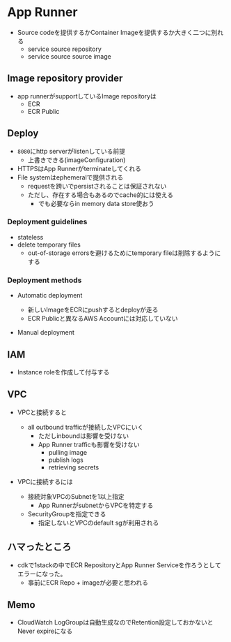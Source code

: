 # App Runner

* Source codeを提供するかContainer Imageを提供するか大きく二つに別れる
  * service source repository
  * service source source image

## Image repository provider

* app runnerがsupportしているImage repositoryは
  * ECR
  * ECR Public

## Deploy

* `8080`にhttp serverがlistenしている前提
  * 上書きできる(imageConfiguration)
* HTTPSはApp Runnerがterminateしてくれる
* File systemはephemeralで提供される
  * requestを跨いでpersistされることは保証されない
  * ただし、存在する場合もあるのでcache的には使える
    * でも必要ならin memory data store使おう

### Deployment guidelines

* stateless
* delete temporary files
  * out-of-storage errorsを避けるためにtemporary fileは削除するようにする

### Deployment methods

* Automatic deployment
  * 新しいImageをECRにpushするとdeployが走る
  * ECR Publicと異なるAWS Accountには対応していない

* Manual deployment

## IAM

* Instance roleを作成して付与する

## VPC

* VPCと接続すると
  * all outbound trafficが接続したVPCにいく
    * ただしinboundは影響を受けない
    * App Runner trafficも影響を受けない
      * pulling image
      * publish logs
      * retrieving secrets

* VPCに接続するには
  * 接続対象VPCのSubnetを1以上指定
    * App RunnerがsubnetからVPCを特定する
  * SecurityGroupを指定できる
    * 指定しないとVPCのdefault sgが利用される


## ハマったところ

* cdkで1stackの中でECR RepositoryとApp Runner Serviceを作ろうとしてエラーになった。
  * 事前にECR Repo + imageが必要と思われる

## Memo

* CloudWatch LogGroupは自動生成なのでRetention設定しておかないと Never expireになる
